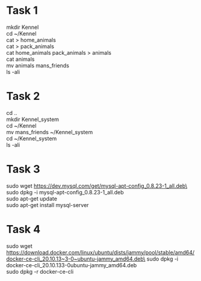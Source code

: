 **Task 1**
=
mkdir Kennel\
cd ~/Kennel\
cat > home_animals\
cat > pack_animals\
cat home_animals pack_animals > animals\
cat animals\
mv animals mans_friends\
ls -ali

**Task 2**
=
cd ..\
mkdir Kennel_system\
cd ~/Kennel\
mv mans_friends ~/Kennel_system\
cd ~/Kennel_system\
ls -ali

**Task 3**
=
sudo wget https://dev.mysql.com/get/mysql-apt-config_0.8.23-1_all.deb\
sudo dpkg -i mysql-apt-config_0.8.23-1_all.deb\
sudo apt-get update\
sudo apt-get install mysql-server

**Task 4**
=
sudo wget https://download.docker.com/linux/ubuntu/dists/jammy/pool/stable/amd64/docker-ce-cli_20.10.13~3-0~ubuntu-jammy_amd64.deb\
sudo dpkg -i docker-ce-cli_20.10.133-0ubuntu-jammy_amd64.deb\
sudo dpkg -r docker-ce-cli